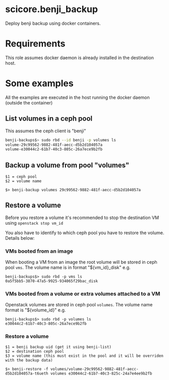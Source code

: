 # scicore.benji_backup

Deploy benji backup using docker containers. 


# Requirements

This role assumes docker daemon is already installed in the destination host.


# Some examples

All the examples are executed in the host running the docker daemon (outside the container)

## List volumes in a ceph pool

This assumes the ceph client is "benji"

```bash
benji-backups$> sudo rbd --id benji -p volumes ls
volume-29c99562-9882-481f-aecc-d5b2d104057a
volume-e30044c2-61b7-40c3-805c-26a7ece9b2fb
```
## Backup a volume from pool "volumes"

```
$1 = ceph pool
$2 = volume name

$> benji-backup volumes 29c99562-9882-481f-aecc-d5b2d104057a
```

## Restore a volume 

Before you restore a volume it's recommended to stop the destination VM using `openstack stop vm_id`

You also have to identify to which ceph pool you have to restore the volume. Details below:

### VMs booted from an image

When booting a VM from an image the root volume will be stored in ceph pool `vms`. The volume name
is in format "${vm_id}_disk" e.g. 
```
benji-backups$> sudo rbd -p vms ls
0a5f5bb5-3870-47a5-9925-934065f29bac_disk
```

### VMs booted from a volume or extra volumes attached to a VM

Openstack volumes are stored in ceph pool `volumes`. The volume name format is "${volume_id}" e.g.
```
benji-backups$> sudo rbd -p volumes ls
e30044c2-61b7-40c3-805c-26a7ece9b2fb

```

### Restore a volume 

```
$1 = benji backup uid (get it using benji-list)
$2 = destination ceph pool
$3 = volume name (this must exist in the pool and it will be overriden with the backup data)

$> benji-restore -f volumes/volume-29c99562-9882-481f-aecc-d5b2d104057a-t6ueth volumes e30044c2-61b7-40c3-825c-24a7e4ee9b2fb
```
